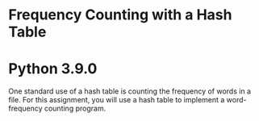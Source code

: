 # Frequency Counting with a Hash Table
# Python 3.9.0
One standard use of a hash table is counting the frequency of words in a file. For this assignment, you will use a hash table to implement a word-frequency counting program.